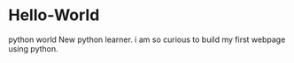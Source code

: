 # Hello-World
python world
New python learner. i am so curious to build my first webpage using python.

